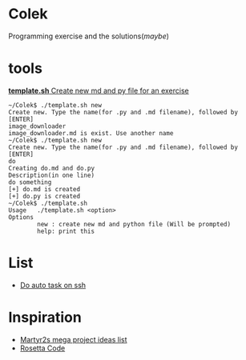 # Colek

Programming exercise and the solutions(*maybe*)

# tools
[__template.sh__ Create new md and py file for an exercise](https://github.com/jockerz/Colek/blob/master/template.sh)

```
~/Colek$ ./template.sh new
Create new. Type the name(for .py and .md filename), followed by [ENTER]
image_downloader
image_downloader.md is exist. Use another name
~/Colek$ ./template.sh new
Create new. Type the name(for .py and .md filename), followed by [ENTER]
do
Creating do.md and do.py
Description(in one line)
do something
[+] do.md is created
[+] do.py is created
~/Colek$ ./template.sh 
Usage   ./template.sh <option>
Options 
        new : create new md and python file (Will be prompted)
        help: print this
```

# List

- [Do auto task on ssh](https://github.com/jockerz/Colek/blob/master/ssh_client.md) 

# Inspiration

- [Martyr2s mega project ideas list](http://www.dreamincode.net/forums/topic/78802-martyr2s-mega-project-ideas-list/)
- [Rosetta Code](http://rosettacode.org/wiki/Rosetta_Code)
